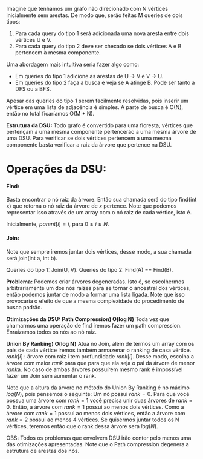 Imagine que tenhamos um grafo não direcionado com N vértices inicialmente sem arestas. De modo que, serão feitas M queries de dois tipos:
1) Para cada query do tipo 1 será adicionada uma nova aresta entre dois vértices U e V.
2) Para cada query do tipo 2 deve ser checado se dois vértices A e B pertencem à mesma componente.

Uma abordagem mais intuitiva seria fazer algo como:
- Em queries do tipo 1 adicione as arestas de U -> V e V -> U.
- Em queries do tipo 2 faça a busca e veja se A atinge B. Pode ser tanto a DFS ou a BFS.

Apesar das queries do tipo 1 serem facilmente resolvidas, pois inserir um vértice em uma lista de adjacência é simples. A parte de busca é O(N), então no total ficaríamos O(M * N).

**Estrutura da DSU:**
Todo grafo é convertido para uma floresta, vértices que pertençam a uma mesma componente pertencerão a uma mesma árvore de uma DSU. Para verificar se dois vértices pertencem a uma mesma componente basta verificar a raiz da árvore que pertence na DSU. 

# **Operações da DSU:**
#### Find:
Basta encontrar o nó raiz da árvore. Então sua chamada será do tipo find(int x) que retorna o nó raiz da árvore de $x$ pertence. Note que podemos representar isso através de um array com o nó raiz de cada vértice, isto é. 

Inicialmente, $parent[i] = i$, para $0 \leq i \leq N$.
#### Join:
Note que sempre iremos juntar dois vértices, desse modo, a sua chamada será join(int a, int b).

Queries do tipo 1: Join(U, V).
Queries do tipo 2: Find(A) == Find(B).

**Problema:** Podemos criar árvores degeneradas. Isto é, se escolhermos arbitrariamente um dos nós raízes para se tornar o ancestral dos vértices, então podemos juntar de modo a formar uma lista ligada. Note que isso provocaria o efeito de que a mesma complexidade do procedimento de busca padrão.

**Otimizações da DSU:**
**Path Compression) O(log N)**
Toda vez que chamarmos uma operação de find iremos fazer um path compression. Enraizamos todos os nós ao nó raiz.

**Union By Ranking) O(log N)**
Atua no Join, além de termos um array com os pais de cada vértice iremos também armazenar o ranking de casa vértice.
$rank[i]$ : árvore com raiz i tem profundidade $rank[i]$.
Desse modo, escolha a árvore com maior $rank$ para que para que ela seja o pai da árvore de menor $rank$a. No caso de ambas árvores possuírem mesmo rank é impossível fazer um Join sem aumentar o rank.

Note que a altura da árvore no método do Union By Ranking é no máximo $log(N)$, pois pensemos o seguinte:
Um nó possui $rank = 0$.
Para que você possua uma árvore com $rank = 1$ você precisa unir duas árvores de $rank = 0$. Então, a árvore com $rank = 1$ possui ao menos dois vértices.
Como a árvore com $rank = 1$ possui ao menos dois vértices, então a árvore com $rank = 2$ possui ao menos 4 vértices.
Se quisermos juntar todos os N vértices, teremos então que o rank dessa árvore será $log (N)$.

OBS: Todos os problemas que envolvem DSU irão conter pelo menos uma das otimizações apresentadas.
Note que o Path compression degenera a estrutura de arestas dos nós.




